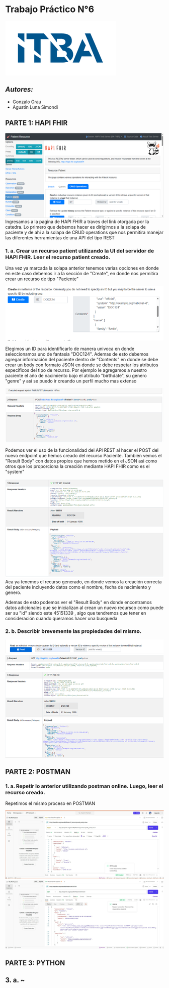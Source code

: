 # Trabajo Práctico N°6
![image](Imagenes/logoitba.png)

## _Autores:_ 
* Gonzalo Grau
* Agustín Luna Simondi

## **PARTE 1:** HAPI FHIR
![image](Imagenes/pagina_inicial_hapifhir.png)
Ingresamos a la pagina de HAPI FHIR a traves del link otorgada por la catedra. Lo primero que debemos hacer es 
dirigirnos a la solapa de paciente y de ahi a la solapa de CRUD operations que nos permitira manejar las
diferentes herramientas de una API del tipo REST

### 1. a. Crear un recurso patient utilizando la UI del servidor de HAPI FHIR. Leer el recurso patient creado.
Una vez ya marcada la solapa anterior tenemos varias opciones en donde en este caso debemos ir a la sección de "Create", en donde nos permitira crear un recurso de tipo "Paciente"

![image](Imagenes/crear_recurso_1a.png)

Elegimos un ID para identificarlo de manera univoca en donde seleccionamos uno de fantasia "DOC124". Ademas de esto debemos
agregar información del paciente dentro de "Contents" en donde se debe crear un body con formato JSON en donde se debe respetar los atributos especificos del tipo de recurso. Por ejemplo le agregamos a nuestro paciente el año de nacimiento bajo el atributo "birthdate", su genero "genre" y asi se puedo ir creando un perfil mucho mas extenso



![image](Imagenes/recurso_request_1a.png)

Podemos ver el uso de la funcionalidad del API REST al hacer el POST del nuevo endpoint que hemos creado del recurso Paciente. También vemos el "Result Body" con datos propios que hemos metido en el JSON asi como otros que los proporciona la creación mediante HAPI FHIR como es el "system"

![image](Imagenes/recurso_generado_1a.png)
Aca ya tenemos el recurso generado, en donde vemos la creación correcta del paciente incluyendo datos como el nombre, fecha de nacimiento y genero.

Ademas de esto podemos ver el "Result Body" en donde encontramos datos adicionales que se inicializan al crean un nuevo recursco como puede ser su "id" siendo este 45151339 , algo que tendremos que tener en consideración cuando queramos hacer una busqueda


### 2. b. Describir brevemente las propiedades del mismo.

![image](Imagenes/solicitar_lectura_1b.png)
![image](Imagenes/lectura_generada_1b.png)

## **PARTE 2:** POSTMAN

### 1. a.  Repetir lo anterior utilizando postman online. Luego, leer el recurso creado.
Repetimos el mismo proceso en POSTMAN

![image](Imagenes/recurso_postman_2.png)
![image](Imagenes/lectura_postman_2.png)

## **PARTE 3:** PYTHON

## 3. a. ~

